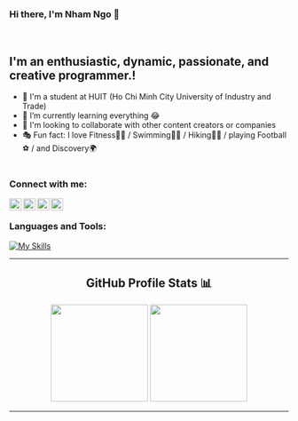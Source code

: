 ### Hi there, I'm Nham Ngo 👋


<br />

## I'm an enthusiastic, dynamic, passionate, and creative programmer.!

- 🔭 I'm a student at HUIT (Ho Chi Minh City University of Industry and Trade)
- 🌱 I’m currently learning everything 😂
- 👯 I'm looking to collaborate with other content creators or companies
- 🎭 Fun fact: I love Fitness🏋️‍♂️ / Swimming🏊‍♂️ / Hiking🧗‍♂️ / playing Football⚽ / and Discovery🌍
  <br />
  <br />
### Connect with me:

<a target="_blank" href="https://tinyurl.com/nhamngoo"><img align="left" alt="aljagne.com" width="22px" src="https://simpleicons.vercel.app/webflow/fff" /></a>
<a target="_blank" href="https://www.instagram.com/nhamngoo.29/"><img align="left" alt="aljagne | Instagram" width="22px" src="https://simpleicons.vercel.app/instagram/fff" /></a>
<a target="_blank" href="https://discordapp.com/users/.tuine"><img align="left" alt="aljagne | Discord" width="22px" src="https://simpleicons.vercel.app/discord/fff" /></a>
<a target="_blank" href="https://www.facebook.com/nhamngoo.29/"><img align="left" alt="aljagne | Discord" width="22px" src="https://simpleicons.vercel.app/facebook/fff" /></a>
<br /> 

### Languages and Tools:
[![My Skills](https://skillicons.dev/icons?i=cs,java,c,cpp,javascript,typescript,css,scss,html,react,redux,dotnet,vscode,visualstudio,github,ai,jquery,materialui,tailwind,bootstrap,postman,redis,elasticsearch,mongodb,postgres,sqlite,firebase,postgres,regex,androidstudio,figma,postman,docker,vite,yarn,npm,linux,windows,vitest,vite,ubuntu,styledcomponents,postgres,nodejs,nestjs)](https://skillicons.dev)

---
  <div align="center">
    <h2>GitHub Profile Stats 📊</h2>
    <img src="https://github-readme-stats.vercel.app/api?username=nhamngo29&show_icons=true&title_color=fff&icon_color=79ff97&text_color=9f9f9f&bg_color=151515&count_private=true&hide_border=true" height="175px">
    <img src="https://github-readme-streak-stats.herokuapp.com/?user=nhamngo29&show_icons=true&hide_border=true&theme=dark" height="175px">
<!--     <h2>GitHub Trophies <img src="https://cdn.discordapp.com/emojis/866705355684577290.png?v=1" width="30px"></h2>
    <img src="https://github-profile-trophy.vercel.app/?username=aljagne&theme=onedark&no-frame=true&no-bg=true&theme=discord"> -->
</div>
  
 ---
